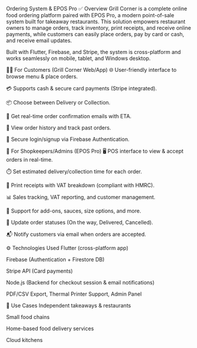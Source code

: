 Ordering System & EPOS Pro
✅ Overview
Grill Corner is a complete online food ordering platform paired with EPOS Pro, a modern point-of-sale system built for takeaway restaurants. This solution empowers restaurant owners to manage orders, track inventory, print receipts, and receive online payments, while customers can easily place orders, pay by card or cash, and receive email updates.

Built with Flutter, Firebase, and Stripe, the system is cross-platform and works seamlessly on mobile, tablet, and Windows desktop.

🧑‍🍳 For Customers (Grill Corner Web/App)
🌐 User-friendly interface to browse menu & place orders.

💳 Supports cash & secure card payments (Stripe integrated).

📦 Choose between Delivery or Collection.

📨 Get real-time order confirmation emails with ETA.

🧾 View order history and track past orders.

🔐 Secure login/signup via Firebase Authentication.

💼 For Shopkeepers/Admins (EPOS Pro)
🖥️ POS interface to view & accept orders in real-time.

⏱️ Set estimated delivery/collection time for each order.

🧾 Print receipts with VAT breakdown (compliant with HMRC).

📊 Sales tracking, VAT reporting, and customer management.

🧂 Support for add-ons, sauces, size options, and more.

🔄 Update order statuses (On the way, Delivered, Cancelled).

📬 Notify customers via email when orders are accepted.

⚙️ Technologies Used
Flutter (cross-platform app)

Firebase (Authentication + Firestore DB)

Stripe API (Card payments)

Node.js (Backend for checkout session & email notifications)

PDF/CSV Export, Thermal Printer Support, Admin Panel

🚀 Use Cases
Independent takeaways & restaurants

Small food chains

Home-based food delivery services

Cloud kitchens
